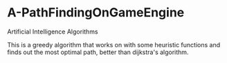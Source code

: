 # A-PathFindingOnGameEngine
Artificial Intelligence Algorithms

This is a greedy algorithm that works on with some heuristic functions and finds out the most optimal path, better than dijkstra's algorithm.
